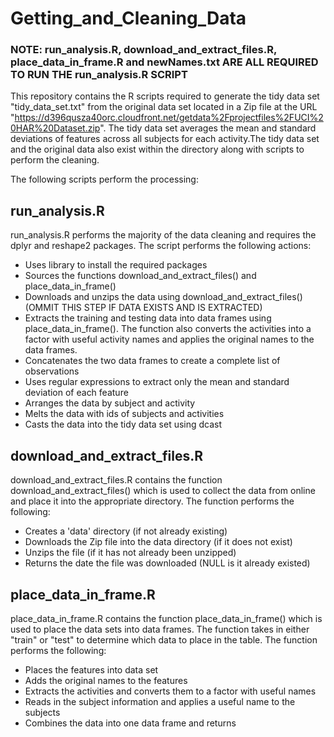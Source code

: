 # Getting_and_Cleaning_Data

### NOTE: run_analysis.R, download_and_extract_files.R, place_data_in_frame.R and newNames.txt ARE ALL REQUIRED TO RUN THE run_analysis.R SCRIPT

This repository contains the R scripts required to generate the tidy data set 
"tidy_data_set.txt" from the original data set located in a Zip file at the URL "https://d396qusza40orc.cloudfront.net/getdata%2Fprojectfiles%2FUCI%20HAR%20Dataset.zip". 
The tidy data set averages the mean and standard deviations of features across 
all subjects for each activity.The tidy data set and the original data also
exist within the directory along with scripts to perform the cleaning.

The following scripts perform the processing:

## run_analysis.R

run_analysis.R performs the majority of the data cleaning and requires the dplyr
and reshape2 packages. The script performs the following actions:

* Uses library to install the required packages
* Sources the functions download_and_extract_files() and place_data_in_frame() 
* Downloads and unzips the data using download_and_extract_files() (OMMIT THIS STEP IF DATA EXISTS AND IS EXTRACTED)
* Extracts the training and testing data into data frames using place_data_in_frame(). The function also converts the activities into a factor with useful activity names and applies the original names to the data frames.
* Concatenates the two data frames to create a complete list of observations
* Uses regular expressions to extract only the mean and standard deviation of each feature
* Arranges the data by subject and activity
* Melts the data with ids of subjects and activities
* Casts the data into the tidy data set using dcast

## download_and_extract_files.R

download_and_extract_files.R contains the function download_and_extract_files()
which is used to collect the data from online and place it into the appropriate directory.
The function performs the following:

* Creates a 'data' directory (if not already existing)
* Downloads the Zip file into the data directory (if it does not exist)
* Unzips the file (if it has not already been unzipped)
* Returns the date the file was downloaded (NULL is it already existed)

## place_data_in_frame.R

place_data_in_frame.R contains the function place_data_in_frame() which is used
to place the data sets into data frames. The function takes in either "train" or "test"
to determine which data to place in the table. The function performs the following:

* Places the features into data set
* Adds the original names to the features
* Extracts the activities and converts them to a factor with useful names
* Reads in the subject information and applies a useful name to the subjects
* Combines the data into one data frame and returns